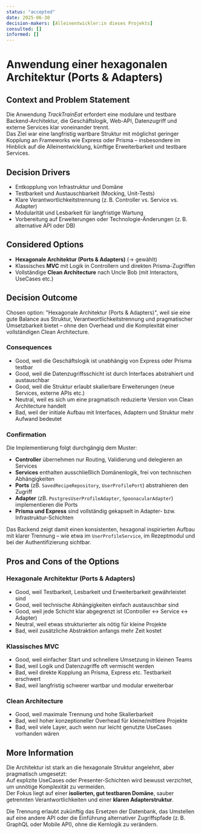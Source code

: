 ```yaml
---
status: "accepted"
date: 2025-06-30
decision-makers: [Alleinentwickler:in dieses Projekts]
consulted: []
informed: []
---
```


# Anwendung einer hexagonalen Architektur (Ports & Adapters)

## Context and Problem Statement

Die Anwendung *TrackTrainEat* erfordert eine modulare und testbare Backend-Architektur, die Geschäftslogik, Web-API, Datenzugriff und externe Services klar voneinander trennt.  
Das Ziel war eine langfristig wartbare Struktur mit möglichst geringer Kopplung an Frameworks wie Express oder Prisma – insbesondere im Hinblick auf die Alleinentwicklung, künftige Erweiterbarkeit und testbare Services.

## Decision Drivers

* Entkopplung von Infrastruktur und Domäne
* Testbarkeit und Austauschbarkeit (Mocking, Unit-Tests)
* Klare Verantwortlichkeitstrennung (z. B. Controller vs. Service vs. Adapter)
* Modularität und Lesbarkeit für langfristige Wartung
* Vorbereitung auf Erweiterungen oder Technologie-Änderungen (z. B. alternative API oder DB)

## Considered Options

* **Hexagonale Architektur (Ports & Adapters)** (→ gewählt)
* Klassisches **MVC** mit Logik in Controllern und direkten Prisma-Zugriffen
* Vollständige **Clean Architecture** nach Uncle Bob (mit Interactors, UseCases etc.)

## Decision Outcome

Chosen option: "Hexagonale Architektur (Ports & Adapters)", weil sie eine gute Balance aus Struktur, Verantwortlichkeitstrennung und pragmatischer Umsetzbarkeit bietet – ohne den Overhead und die Komplexität einer vollständigen Clean Architecture.

### Consequences

* Good, weil die Geschäftslogik ist unabhängig von Express oder Prisma testbar
* Good, weil die Datenzugriffsschicht ist durch Interfaces abstrahiert und austauschbar
* Good, weil die Struktur erlaubt skalierbare Erweiterungen (neue Services, externe APIs etc.)
* Neutral, weil es sich um eine pragmatisch reduzierte Version von Clean Architecture handelt
* Bad, weil der initiale Aufbau mit Interfaces, Adaptern und Struktur mehr Aufwand bedeutet

### Confirmation

Die Implementierung folgt durchgängig dem Muster:

- **Controller** übernehmen nur Routing, Validierung und delegieren an Services
- **Services** enthalten ausschließlich Domänenlogik, frei von technischen Abhängigkeiten
- **Ports** (zB. `SavedRecipeRepository`, `UserProfilePort`) abstrahieren den Zugriff
- **Adapter** (zB. `PostgresUserProfileAdapter`, `SpoonacularAdapter`) implementieren die Ports
- **Prisma und Express** sind vollständig gekapselt in Adapter- bzw. Infrastruktur-Schichten

Das Backend zeigt damit einen konsistenten, hexagonal inspirierten Aufbau mit klarer Trennung – wie etwa im `UserProfileService`, im Rezeptmodul und bei der Authentifizierung sichtbar.

## Pros and Cons of the Options

### Hexagonale Architektur (Ports & Adapters)

* Good, weil Testbarkeit, Lesbarkeit und Erweiterbarkeit gewährleistet sind
* Good, weil technische Abhängigkeiten einfach austauschbar sind
* Good, weil jede Schicht klar abgegrenzt ist (Controller ↔ Service ↔ Adapter)
* Neutral, weil etwas strukturierter als nötig für kleine Projekte
* Bad, weil zusätzliche Abstraktion anfangs mehr Zeit kostet

### Klassisches MVC

* Good, weil einfacher Start und schnellere Umsetzung in kleinen Teams
* Bad, weil Logik und Datenzugriffe oft vermischt werden
* Bad, weil direkte Kopplung an Prisma, Express etc. Testbarkeit erschwert
* Bad, weil langfristig schwerer wartbar und modular erweiterbar

### Clean Architecture

* Good, weil maximale Trennung und hohe Skalierbarkeit
* Bad, weil hoher konzeptioneller Overhead für kleine/mittlere Projekte
* Bad, weil viele Layer, auch wenn nur leicht genutzte UseCases vorhanden wären

## More Information

Die Architektur ist stark an die hexagonale Struktur angelehnt, aber pragmatisch umgesetzt:  
Auf explizite UseCases oder Presenter-Schichten wird bewusst verzichtet, um unnötige Komplexität zu vermeiden.  
Der Fokus liegt auf einer **isolierten, gut testbaren Domäne**, sauber getrennten Verantwortlichkeiten und einer **klaren Adapterstruktur**.

Die Trennung erlaubt zukünftig das Ersetzen der Datenbank, das Umstellen auf eine andere API oder die Einführung alternativer Zugriffspfade (z. B. GraphQL oder Mobile API), ohne die Kernlogik zu verändern.
